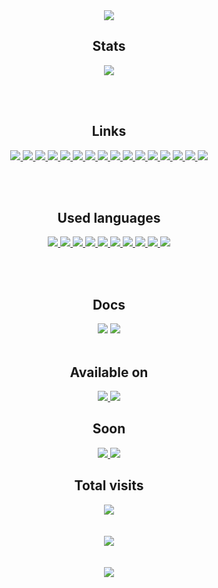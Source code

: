 <div align="center">

 <img src="https://github.com/KLYN74R/KlyntarCore/assets/53381472/bef59aee-b7cb-490a-9b71-afc7470630d9"/>
 
## Stats
[<img src="https://img.shields.io/website-up-down-green-red/http/klyntar.org.svg"/>](http://klyntar.org)

<br/> <br/>
## Links

<a href="https://www.reddit.com/r/KLYN74R/">  
  <img src="https://img.shields.io/badge/Reddit-FF4500?style=for-the-badge&logo=reddit&logoColor=white"/>
</a>
<a href="https://twitter.com/KLYN74R">
  <img src="https://img.shields.io/badge/Twitter-1DA1F2?style=for-the-badge&logo=twitter&logoColor=white"/>
</a>
<a href="https://klyntar.medium.com/">
  <img src="https://img.shields.io/badge/Medium-12100E?style=for-the-badge&logo=medium&logoColor=white"/>
</a>
<a href="https://www.tiktok.com/@klyn74r">
  <img src="https://img.shields.io/badge/TikTok-000000?style=for-the-badge&logo=tiktok&logoColor=white"/>
</a>
<a href="https://www.instagram.com/klyn74r/">
  <img src="https://img.shields.io/badge/Instagram-E4405F?style=for-the-badge&logo=instagram&logoColor=white"/>
</a>
  
<a href="https://www.pinterest.com/klyn74r">
  <img src="https://img.shields.io/badge/Pinterest-%23E60023.svg?&style=for-the-badge&logo=Pinterest&logoColor=white"/>
</a>
  	
<a href="https://dev.to/klyntar">
  <img src="https://img.shields.io/badge/dev.to-0A0A0A?style=for-the-badge&logo=devdotto&logoColor=white"/>
</a>
<a href="https://github.com/KLYN74R">
  <img src="https://img.shields.io/badge/GitHub-100000?style=for-the-badge&logo=github&logoColor=white"/>
</a>
<a href="https://t.me/KLYN74R">
  <img src="https://img.shields.io/badge/Telegram-2CA5E0?style=for-the-badge&logo=telegram&logoColor=white"/>
</a>
<a href="https://discord.gg/f7e7fCp97r">
  <img src="https://img.shields.io/badge/Discord-7289DA?style=for-the-badge&logo=discord&logoColor=white"/>
</a>
<a href="http://klyntar66kjwhyirucco6sjgyp2f7lfznelzgpjcp6oha2olzb4rlead.onion">
  <img src="https://img.shields.io/badge/Tor%20site-330F63?style=for-the-badge&logoColor=white"/>
</a>


<a href="https://www.youtube.com/@klyntar">
  <img src="https://img.shields.io/badge/YouTube-FF0000?style=for-the-badge&logo=youtube&logoColor=white"/>
</a>
<a href="https://www.facebook.com/KLYN74R/">
  <img src="https://img.shields.io/badge/Facebook-1877F2?style=for-the-badge&logo=facebook&logoColor=white"/>
</a>
<a href="https://gitlab.com/KLYNTAR">
  <img src="https://img.shields.io/badge/GitLab-330F63?style=for-the-badge&logo=gitlab&logoColor=white"/>
</a>
<a href="https://klyn74r.tumblr.com/">
  <img src="https://img.shields.io/badge/Tumblr-%2336465D.svg?&style=for-the-badge&logo=Tumblr&logoColor=white"/>
</a>
<a href="">
  <img src="https://img.shields.io/badge/Stack_Overflow-FE7A16?style=for-the-badge&logo=stack-overflow&logoColor=white"/>
</a>

<br/> <br/>
## Used languages
<a href="">
  <img src="https://img.shields.io/badge/Node.js-43853D?style=for-the-badge&logo=node.js&logoColor=white"/>
</a>
<a href="">
  <img src="https://img.shields.io/badge/JavaScript-F7DF1E?style=for-the-badge&logo=javascript&logoColor=black"/>
</a>
<a href="">
  <img src="https://img.shields.io/badge/Rust-000000?style=for-the-badge&logo=rust&logoColor=white"/>
</a>
<a href="">
  <img src="https://img.shields.io/badge/Vue.js-35495E?style=for-the-badge&logo=vue.js&logoColor=4FC08D">
</a>
<a href="">
  <img src="https://img.shields.io/badge/Shell_Script-121011?style=for-the-badge&logo=gnu-bash&logoColor=white">
</a>
 
 <a href="">
  <img src="https://img.shields.io/badge/WebAssembly-654FF0?style=for-the-badge&logo=WebAssembly&logoColor=white"/>
 </a>

<a href=""> 
  <img src="https://img.shields.io/badge/Go-00ADD8?style=for-the-badge&logo=go&logoColor=white">
</a>
<a href="">
  <img src="https://img.shields.io/badge/C%2B%2B-00599C?style=for-the-badge&logo=c%2B%2B&logoColor=white">
</a>
<a href="">
  <img src="https://img.shields.io/badge/Python-3776AB?style=for-the-badge&logo=python&logoColor=white">
</a>
 
<a href="">
  <img src="https://img.shields.io/badge/TypeScript-007ACC?style=for-the-badge&logo=typescript&logoColor=black">
</a>
  
<br/> <br/>
## Docs
[<img src="https://img.shields.io/badge/Markdown-000000?style=for-the-badge&logo=markdown&logoColor=white">]()
[<img src="https://img.shields.io/badge/Gitbook-000000?style=for-the-badge&logo=gitbook&logoColor=white">](https://mastering.klyntar.org)
<br/> <br/> 
## Available on
<a href="">
  <img src="https://img.shields.io/badge/Linux-FCC624?style=for-the-badge&logo=linux&logoColor=black">
</a>
<a href="">
  <img src="https://img.shields.io/badge/Windows-0078D6?style=for-the-badge&logo=windows&logoColor=white">
</a>

## Soon
<a href="">
  <img src="https://img.shields.io/badge/iOS-000000?style=for-the-badge&logo=ios&logoColor=white">
</a>
<a href="">
  <img src="https://img.shields.io/badge/Android-3DDC84?style=for-the-badge&logo=android&logoColor=white">
</a>

  

## Total visits
<img align="center" src="https://profile-counter.glitch.me/KLYN74R/count.svg"/>
<br/> <br/> <br/> 
<img src="https://readme-typing-svg.herokuapp.com?font=Major+Mono+Display&size=25&color=00B594&center=true&vCenter=true&lines=%F0%9F%91%BDWe+are+everywhere%F0%9F%91%BD">
<br/> <br/> <br/> 
<!--General-->
<img src="https://metrics.lecoq.io/KLYN74R?template=classic&achievements=1&notable=1&repositories=1&tweets=1&base.indepth=false&base.hireable=false&repositories=100&repositories.batch=100&repositories.forks=false&repositories.affiliations=owner&achievements.threshold=C&achievements.secrets=true&achievements.display=detailed&achievements.limit=0&notable.from=organization&notable.repositories=false&notable.indepth=false&notable.types=commit&repositories.pinned=0&tweets.user=.user.twitter&tweets.attachments=false&tweets.limit=2&config.timezone=Europe%2FKiev"/>
</div>
